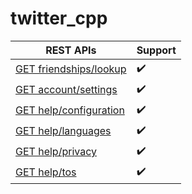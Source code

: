 # twitter_cpp

REST APIs | Support
------------ | -------------
[GET friendships/lookup](https://dev.twitter.com/rest/reference/get/friendships/lookup) | :heavy_check_mark:
[GET account/settings](https://dev.twitter.com/rest/reference/get/account/settings) | :heavy_check_mark:
[GET help/configuration](https://dev.twitter.com/rest/reference/get/help/configuration) | :heavy_check_mark:
[GET help/languages](https://dev.twitter.com/rest/reference/get/help/languages) | :heavy_check_mark:
[GET help/privacy](https://dev.twitter.com/rest/reference/get/help/privacy) | :heavy_check_mark:
[GET help/tos](https://dev.twitter.com/rest/reference/get/help/tos) | :heavy_check_mark:
